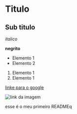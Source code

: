 # Titulo

## Sub titulo

*italico*

**negrito**

- Elemento 1
- Elemento 2

1) Elemento 1
2) Elemento 1

[linke para o google](https://www.google.com.br)

![link da imagem](https://fcamara.com/blog/wp-content/uploads/2020/03/capa-git.png)


esse é o meu primeiro READMEq